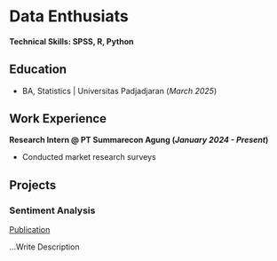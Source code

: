 # Data Enthusiats
#### Technical Skills: SPSS, R, Python
## Education
- BA, Statistics | Universitas Padjadjaran (_March 2025_)

## Work Experience
**Research Intern @ PT Summarecon Agung (_January 2024 - Present_)**
- Conducted market research surveys 

## Projects
### Sentiment Analysis
[Publication](link)

...Write Description
